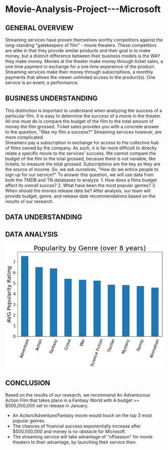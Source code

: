 # Movie-Analysis-Project---Microsoft

## GENERAL OVERVIEW
 Streaming services have proven themselves worthy competitors against the long-standing "gatekeepers of film" - movie theaters. These competitors are alike in that they provide similar products and their goal is to make money, but a distinct difference between their business models is the WAY they make money. Movies at the theater make money through ticket sales, a one time payment in exchange for a one time expereince of the product. Streaming services make their money through subscriptions, a monthly payments that allows the viewer unlimited access to the product(s). One service is an event; a performance. 
 
## BUSINESS UNDERSTANDING
 This distinction is important to understand when analyzing the success of a particular film. It is easy to determine the success of a movie in the theater. All one must do is compare the budget of the film to the total amount of money the film grossed. Ticket sales provides you with a concrete answer to the question, "Was my film a success?" Streaming services however, are more complicated.    
   Streamers pay a subscription in exchange for access to the collective hub of films owned by the company. As such, it is far more difficult to directly relate a specific movie to the services' success. We cannot compare the budget of the film to the total grossed, because there is not variable, like tickets, to measure the total grossed. Subscriptions are the key as they are the source of income. So, we ask ourselves, "How do we entice people to sign up for our service?" To answer this question, we will use data from both the TMDB and TN databases to analyze:
    1. How does a films budget affect its overall succes?
    2. What have been the most popular genres?
    3. When should the movies release date be? 
After analysis, our team will provide budget, genre, and release date recommendations based on the results of our research.

## DATA UNDERSTANDING






## DATA ANALYSIS

![Screenshot](popularity_by_genre.png)








## CONCLUSION
Based on the results of our research, we recommend An Adventurous Action Film that takes place in a Fantasy World with A budget >= $500,000,000 set to release in January. 

- An Action/Adventure/Fantasy movie would touch on the top 3 most popular genres. 
- The chances of financial success exponentially increase after $500,000,000 and money is no obstacle for Microsoft. 
- The streaming service will take advantage of "offseason" for movie theaters to their advantage, by launching their service then. 